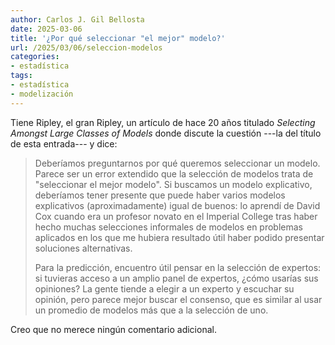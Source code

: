 ```yaml
---
author: Carlos J. Gil Bellosta
date: 2025-03-06
title: '¿Por qué seleccionar "el mejor" modelo?'
url: /2025/03/06/seleccion-modelos
categories:
- estadística
tags:
- estadística
- modelización
---
```


Tiene Ripley, el gran Ripley, un artículo de hace 20 años titulado _Selecting Amongst Large Classes of Models_ donde discute la cuestión ---la del título de esta entrada--- y dice:

> Deberíamos preguntarnos por qué queremos seleccionar un modelo. Parece ser un error extendido que la selección de modelos trata de "seleccionar el mejor modelo". Si buscamos un modelo explicativo, deberíamos tener presente que puede haber varios modelos explicativos (aproximadamente) igual de buenos: lo aprendí de David Cox cuando era un profesor novato en el Imperial College tras haber hecho muchas selecciones informales de modelos en problemas aplicados en los que me hubiera resultado útil haber podido presentar soluciones alternativas.
>
> Para la predicción, encuentro útil pensar en la selección de expertos: si tuvieras acceso a un amplio panel de expertos, ¿cómo usarías sus opiniones? La gente tiende a elegir a un experto y escuchar su opinión, pero parece mejor buscar el consenso, que es similar al usar un promedio de modelos más que a la selección de uno.

Creo que no merece ningún comentario adicional.

